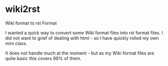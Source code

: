 # wiki2rst
Wiki format to rst Format 

I wanted a quick way to convert some Wiki format files into rst format files. I did not want to grief of dealing with html - so I have quickly rolled my own mini class.

It does not handle much at the moment - but as my Wiki format files are quite basic this covers 99% of them.

